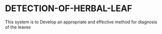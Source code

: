 # DETECTION-OF-HERBAL-LEAF
This system is to Develop an appropriate and effective method for diagnosis of the leaves
